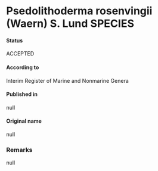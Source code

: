 Psedolithoderma rosenvingii (Waern) S. Lund SPECIES
=======

#### Status
ACCEPTED

#### According to
Interim Register of Marine and Nonmarine Genera

#### Published in
null

#### Original name
null

### Remarks
null